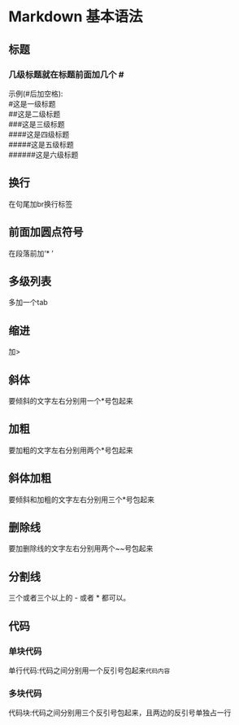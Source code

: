 # Markdown 基本语法
## 标题
### 几级标题就在标题前面加几个 # <br>
示例(#后加空格): <br>
 #这是一级标题   <br>
 ##这是二级标题  <br>
 ###这是三级标题  <br>
 ####这是四级标题  <br>
 #####这是五级标题  <br>
 ######这是六级标题 <br>
 
 ## 换行
 在句尾加br换行标签
 ## 前面加圆点符号
 在段落前加‘* ’<br>
 ## 多级列表
 多加一个tab
 ## 缩进
 加>

 ## 斜体
 要倾斜的文字左右分别用一个*号包起来 <br>
 ## 加粗
 要加粗的文字左右分别用两个*号包起来 <br>
 ## 斜体加粗
 要倾斜和加粗的文字左右分别用三个*号包起来<br>
 ## 删除线
 要加删除线的文字左右分别用两个~~号包起来 <br>
 ## 分割线
 三个或者三个以上的 - 或者 * 都可以。 <br>
 ## 代码
 ### 单块代码
 单行代码:代码之间分别用一个反引号包起来`代码内容`<br>
 ### 多块代码
 代码块:代码之间分别用三个反引号包起来，且两边的反引号单独占一行 <br>
 

